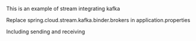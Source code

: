 This is an example of stream integrating kafka

Replace spring.cloud.stream.kafka.binder.brokers in application.properties

Including sending and receiving
